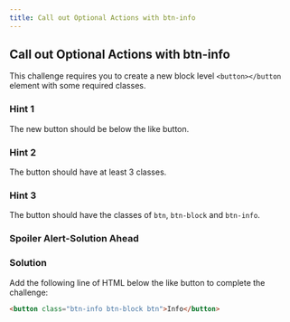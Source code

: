 ```yaml
---
title: Call out Optional Actions with btn-info
---
```

## Call out Optional Actions with btn-info

This challenge requires you to create a new block level ``` <button></button ``` element with some required classes.

### Hint 1

The new button should be below the like button.

### Hint 2

The button should have at least 3 classes.

### Hint 3

The button should have the classes of ``` btn ```, ``` btn-block ``` and ``` btn-info ```.

### Spoiler Alert-Solution Ahead
### Solution

Add the following line of HTML below the like button to complete the challenge:

```html
<button class="btn-info btn-block btn">Info</button>
```
